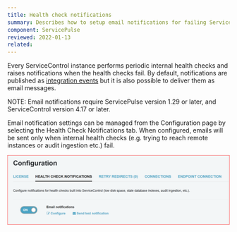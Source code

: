 ```yaml
---
title: Health check notifications
summary: Describes how to setup email notifications for failing ServiceControl internal health checks
component: ServicePulse
reviewed: 2022-01-13
related:
---
```


Every ServiceControl instance performs periodic internal health checks and raises notifications when the health checks fail. By default, notifications are published as [integration events](/servicecontrol/contracts.md) but it is also possible to deliver them as email messages.


NOTE: Email notifications require ServicePulse version 1.29 or later, and ServiceControl version 4.17 or later.

Email notification settings can be managed from the Configuration page by selecting the Health Check Notifications tab. When configured, emails will be sent only when internal health checks (e.g. trying to reach remote instances or audit ingestion etc.) fail.

![Email health checks configuration](images/email-notifications.png)
